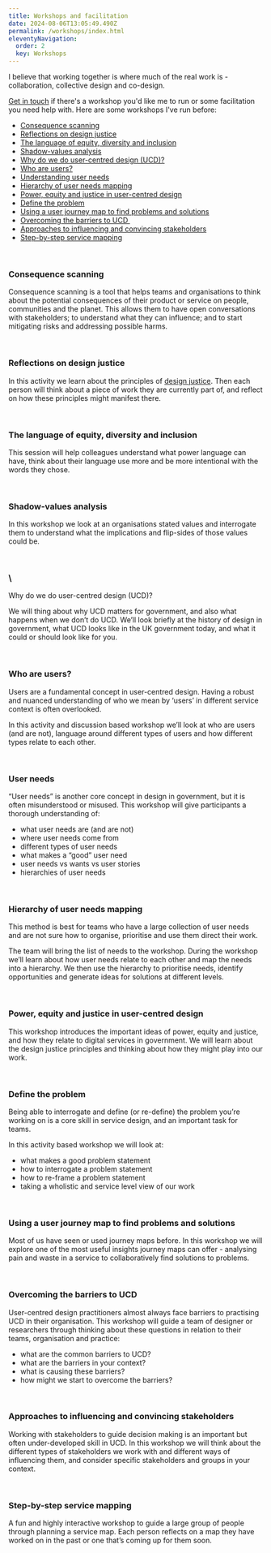 ```yaml
---
title: Workshops and facilitation
date: 2024-08-06T13:05:49.490Z
permalink: /workshops/index.html
eleventyNavigation:
  order: 2
  key: Workshops
---
```

I believe that working together is where much of the real work is - collaboration, collective design and co-design.

[G﻿et in touch](https://www.claragreo.com/contact/) if there's a workshop you'd like me to run or some facilitation you need help with. Here are some workshops I've run before:

* [Consequence scanning](#consequence)
* [Reflections on design justice](#justice)
* [The language of equity, diversity and inclusion](#language)
* [Shadow-values analysis](#values)
* [Why do we do user-centred design (UCD)?](#why)
* [Who are users?](#users)
* [Understanding user needs](#needs)
* [Hierarchy of user needs mapping](#hierarchy)
* [Power, equity and justice in user-centred design](#power)
* [Define the problem](#problem)
* [Using a user journey map to find problems and solutions](#journey)
* [Overcoming the barriers to UCD ](#barriers)
* [Approaches to influencing and convincing stakeholders](#influencing)
* [Step-by-step service mapping](#mapping)

<br/>

<a name=”consequence”> </a>

### Consequence scanning

Consequence scanning is a tool that helps teams and organisations to think about the potential consequences of their product or service on people, communities and the planet. This allows them to have open conversations with stakeholders; to understand what they can influence; and to start mitigating risks and addressing possible harms.

<br/>

<a name=”justice”> </a>

### Reflections on design justice

In this activity we learn about the principles of [design justice](https://designjustice.org/read-the-principles). Then each person will think about a piece of work they are currently part of, and reflect on how these principles might manifest there.

<br/>

<a name=”language”> </a>

### The language of equity, diversity and inclusion

This session will help colleagues understand what power language can have, think about their language use more and be more intentional with the words they chose.

<br/>

<a name=”shadow”> </a>

### Shadow-values analysis

In this workshop we look at an organisations stated values and interrogate them to understand what the implications and flip-sides of those values could be.

<br/>

<a name=”why”> </a>

### \

Why do we do user-centred design (UCD)?

We will thing about why UCD matters for government, and also what happens when we don’t do UCD. We’ll look briefly at the history of design in government, what UCD looks like in the UK government today, and what it could or should look like for you.

<br/>

<a name=”users”> </a>

### Who are users?

Users are a fundamental concept in user-centred design. Having a robust and nuanced understanding of who we mean by ‘users’ in different service context is often overlooked. 

In this activity and discussion based workshop we’ll look at who are users (and are not), language around different types of users and how different types relate to each other.

<br/>

<a name=”needs”> </a>

### User needs

“User needs” is another core concept in design in government, but it is often misunderstood or misused. This workshop will give participants a thorough understanding of:

* what user needs are (and are not)
* where user needs come from 
* different types of user needs
* what makes a “good” user need
* user needs vs wants vs user stories
* hierarchies of user needs

<br/>

<a name=”hierarchy”> </a>

### Hierarchy of user needs mapping

This method is best for teams who have a large collection of user needs and are not sure how to organise, prioritise and use them direct their work. 

The team will bring the list of needs to the workshop. During the workshop we’ll learn about how user needs relate to each other and map the needs into a hierarchy. We then use the hierarchy to prioritise needs, identify opportunities and generate ideas for solutions at different levels.

<br/>

<a name=”power”> </a>

### Power, equity and justice in user-centred design

This workshop introduces the important ideas of power, equity and justice, and how they relate to digital services in government. We will learn about the design justice principles and thinking about how they might play into our work.

<br/>

<a name=”problem”> </a>

### Define the problem

Being able to interrogate and define (or re-define) the problem you’re working on is a core skill in service design, and an important task for teams. 

In this activity based workshop we will look at:

* what makes a good problem statement
* how to interrogate a problem statement
* how to re-frame a problem statement
* taking a wholistic and service level view of our work

<br/>

<a name=”journey”> </a>

### Using a user journey map to find problems and solutions

Most of us have seen or used journey maps before. In this workshop we will explore one of the most useful insights journey maps can offer - analysing pain and waste in a service to collaboratively find solutions to problems.

<br/>

<a name=”barriers”> </a>

### Overcoming the barriers to UCD

User-centred design practitioners almost always face barriers to practising UCD in their organisation. This workshop will guide a team of designer or researchers through thinking about these questions in relation to their teams, organisation and practice:

* what are the common barriers to UCD?
* what are the barriers in your context?
* what is causing these barriers?
* how might we start to overcome the barriers?

<br />

<a name=”influencing”> </a>

### Approaches to influencing and convincing stakeholders

Working with stakeholders to guide decision making is an important but often under-developed skill in UCD. In this workshop we will think about the different types of stakeholders we work with and different ways of influencing them, and consider specific stakeholders and groups in your context.

<br />

<a name=mapping> </a>

### Step-by-step service mapping

A fun and highly interactive workshop to guide a large group of people through planning a service map. Each person reflects on a map they have worked on in the past or one that’s coming up for them soon.